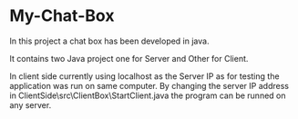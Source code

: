 # My-Chat-Box

In this project a chat box has been developed in java.

It contains two Java project one for Server and Other for Client.

In client side currently using localhost as the Server IP as for testing the application was run on same computer.
By changing the server IP address in ClientSide\src\ClientBox\StartClient.java the program can be runned on any server.

